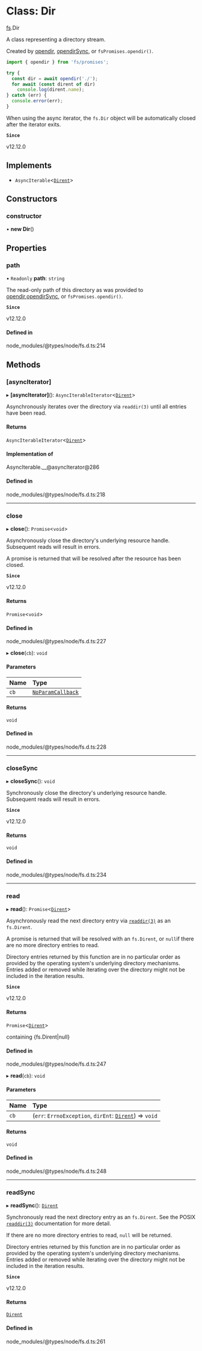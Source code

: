 # Class: Dir

[fs](../modules/fs.md).Dir

A class representing a directory stream.

Created by [opendir](../functions/fs.opendir.md), [opendirSync](../functions/fs.opendirSync.md), or `fsPromises.opendir()`.

```js
import { opendir } from 'fs/promises';

try {
  const dir = await opendir('./');
  for await (const dirent of dir)
    console.log(dirent.name);
} catch (err) {
  console.error(err);
}
```

When using the async iterator, the `fs.Dir` object will be automatically
closed after the iterator exits.

**`Since`**

v12.12.0

## Implements

- `AsyncIterable`<[`Dirent`](fs.Dirent.md)\>

## Constructors

### constructor

• **new Dir**()

## Properties

### path

• `Readonly` **path**: `string`

The read-only path of this directory as was provided to [opendir](../functions/fs.opendir.md),[opendirSync](../functions/fs.opendirSync.md), or `fsPromises.opendir()`.

**`Since`**

v12.12.0

#### Defined in

node_modules/@types/node/fs.d.ts:214

## Methods

### [asyncIterator]

▸ **[asyncIterator]**(): `AsyncIterableIterator`<[`Dirent`](fs.Dirent.md)\>

Asynchronously iterates over the directory via `readdir(3)` until all entries have been read.

#### Returns

`AsyncIterableIterator`<[`Dirent`](fs.Dirent.md)\>

#### Implementation of

AsyncIterable.\_\_@asyncIterator@286

#### Defined in

node_modules/@types/node/fs.d.ts:218

___

### close

▸ **close**(): `Promise`<`void`\>

Asynchronously close the directory's underlying resource handle.
Subsequent reads will result in errors.

A promise is returned that will be resolved after the resource has been
closed.

**`Since`**

v12.12.0

#### Returns

`Promise`<`void`\>

#### Defined in

node_modules/@types/node/fs.d.ts:227

▸ **close**(`cb`): `void`

#### Parameters

| Name | Type |
| :------ | :------ |
| `cb` | [`NoParamCallback`](../types/fs.NoParamCallback.md) |

#### Returns

`void`

#### Defined in

node_modules/@types/node/fs.d.ts:228

___

### closeSync

▸ **closeSync**(): `void`

Synchronously close the directory's underlying resource handle.
Subsequent reads will result in errors.

**`Since`**

v12.12.0

#### Returns

`void`

#### Defined in

node_modules/@types/node/fs.d.ts:234

___

### read

▸ **read**(): `Promise`<[`Dirent`](fs.Dirent.md)\>

Asynchronously read the next directory entry via [`readdir(3)`](http://man7.org/linux/man-pages/man3/readdir.3.html) as an `fs.Dirent`.

A promise is returned that will be resolved with an `fs.Dirent`, or `null`if there are no more directory entries to read.

Directory entries returned by this function are in no particular order as
provided by the operating system's underlying directory mechanisms.
Entries added or removed while iterating over the directory might not be
included in the iteration results.

**`Since`**

v12.12.0

#### Returns

`Promise`<[`Dirent`](fs.Dirent.md)\>

containing {fs.Dirent|null}

#### Defined in

node_modules/@types/node/fs.d.ts:247

▸ **read**(`cb`): `void`

#### Parameters

| Name | Type |
| :------ | :------ |
| `cb` | (`err`: `ErrnoException`, `dirEnt`: [`Dirent`](fs.Dirent.md)) => `void` |

#### Returns

`void`

#### Defined in

node_modules/@types/node/fs.d.ts:248

___

### readSync

▸ **readSync**(): [`Dirent`](fs.Dirent.md)

Synchronously read the next directory entry as an `fs.Dirent`. See the
POSIX [`readdir(3)`](http://man7.org/linux/man-pages/man3/readdir.3.html) documentation for more detail.

If there are no more directory entries to read, `null` will be returned.

Directory entries returned by this function are in no particular order as
provided by the operating system's underlying directory mechanisms.
Entries added or removed while iterating over the directory might not be
included in the iteration results.

**`Since`**

v12.12.0

#### Returns

[`Dirent`](fs.Dirent.md)

#### Defined in

node_modules/@types/node/fs.d.ts:261
